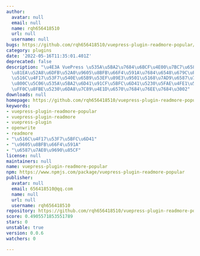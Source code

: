 ```yaml
---
author:
  avatar: null
  email: null
  name: rqh656418510
  url: null
  username: null
bugs: https://github.com/rqh656418510/vuepress-plugin-readmore-popular/issues
category: plugins
date: '2022-05-16T11:35:01.401Z'
deprecated: false
description: "\u4E3A VuePress \u535A\u5BA2\u7684\u6BCF\u4E00\u7BC7\u6587\u7AE0\u90FD\
  \u81EA\u52A8\u6DFB\u52A0\u9605\u8BFB\u66F4\u591A\u7684\u6548\u679C\uFF0C\u5173\u6CE8\
  \u516C\u4F17\u53F7\u540E\u65B9\u53EF\u89E3\u9501\u5168\u7AD9\u6587\u7AE0\uFF0C\u4ECE\
  \u800C\u5C06\u535A\u5BA2\u6D41\u91CF\u5BFC\u6D41\u5230\u5FAE\u4FE1\u516C\u4F17\u53F7\
  \uFF0C\u8FBE\u5230\u6DA8\u7C89\u4E1D\u6570\u7684\u76EE\u7684\u3002"
downloads: null
homepage: https://github.com/rqh656418510/vuepress-plugin-readmore-popular#readme
keywords:
- vuepress-plugin-readmore-popular
- vuepress-plugin-readmore
- vuepress-plugin
- openwrite
- readmore
- "\u516C\u4F17\u53F7\u5BFC\u6D41"
- "\u9605\u8BFB\u66F4\u591A"
- "\u6587\u7AE0\u9690\u85CF"
license: null
maintainers: null
name: vuepress-plugin-readmore-popular
npm: https://www.npmjs.com/package/vuepress-plugin-readmore-popular
publisher:
  avatar: null
  email: 656418510@qq.com
  name: null
  url: null
  username: rqh656418510
repository: https://github.com/rqh656418510/vuepress-plugin-readmore-popular
score: 0.4905571853551789
stars: 0
unstable: true
version: 0.0.6
watchers: 0

---
```


